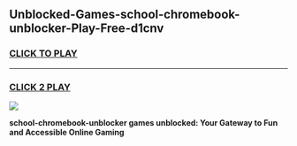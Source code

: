 
## Unblocked-Games-school-chromebook-unblocker-Play-Free-d1cnv
<h3>
<a href="https://premium76.site?title=school-chromebook-unblocker&ref=23A">CLICK TO PLAY</a></h3>
<hr>

<h3>
<a href="https://premium76.site?title=school-chromebook-unblocker&ref=23A">CLICK 2 PLAY</a>
  
</h3>

<a href="https://premium76.site?title=school-chromebook-unblocker&ref=23A"><img src="https://clearcache.store/games.png"></a>


**school-chromebook-unblocker games unblocked: Your Gateway to Fun and Accessible Online Gaming**
